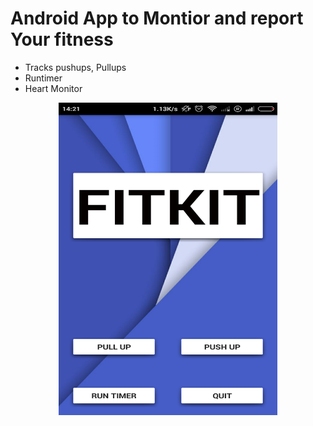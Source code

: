 # Android App to Montior and report Your fitness
* Tracks pushups, Pullups
* Runtimer
* Heart Monitor

<p align="center">  
  <img src="https://github.com/thefr33radical/projects/blob/master/others/FITKIT/images/Screenshot_2015-11-13-14-21-05.png" width="350" height="500" alt="FITKIT HOME SCREEN
</p>

<p align="center">
 <img src="https://github.com/thefr33radical/projects/blob/master/others/FITKIT/images/Screenshot_2015-11-13-14-21-16.png" width="350" height="500" alt="FITKIT HOME SCREEN
 </p>

